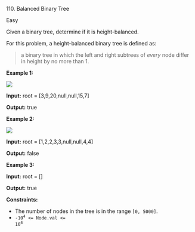 110\. Balanced Binary Tree

Easy

Given a binary tree, determine if it is height-balanced.

For this problem, a height-balanced binary tree is defined as:

> a binary tree in which the left and right subtrees of _every_ node differ in height by no more than 1.

**Example 1:**

![](https://leetcode-in-java.github.io/src/main/java/g0101_0200/s0110_balanced_binary_tree/balance_1.jpg)

**Input:** root = [3,9,20,null,null,15,7]

**Output:** true 

**Example 2:**

![](https://leetcode-in-java.github.io/src/main/java/g0101_0200/s0110_balanced_binary_tree/balance_2.jpg)

**Input:** root = [1,2,2,3,3,null,null,4,4]

**Output:** false 

**Example 3:**

**Input:** root = []

**Output:** true 

**Constraints:**

*   The number of nodes in the tree is in the range `[0, 5000]`.
*   <code>-10<sup>4</sup> <= Node.val <= 10<sup>4</sup></code>